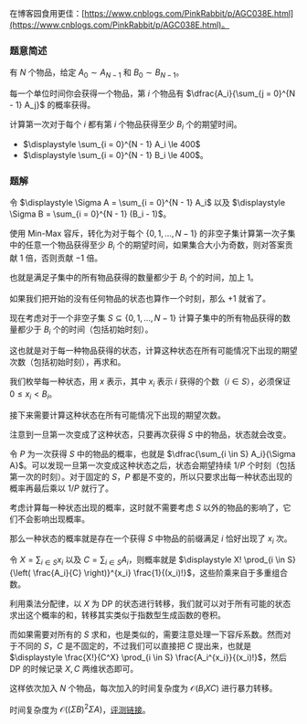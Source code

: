 在博客园食用更佳：[https://www.cnblogs.com/PinkRabbit/p/AGC038E.html](https://www.cnblogs.com/PinkRabbit/p/AGC038E.html)。

### 题意简述

有 $N$ 个物品，给定 $A_0 \sim A_{N - 1}$ 和 $B_0 \sim B_{N - 1}$。

每一个单位时间你会获得一个物品，第 $i$ 个物品有 $\dfrac{A_i}{\sum_{j = 0}^{N - 1} A_j}$ 的概率获得。

计算第一次对于每个 $i$ 都有第 $i$ 个物品获得至少 $B_i$ 个的期望时间。

- $\displaystyle \sum_{i = 0}^{N - 1} A_i \le 400$
- $\displaystyle \sum_{i = 0}^{N - 1} B_i \le 400$。

### 题解

令 $\displaystyle \Sigma A = \sum_{i = 0}^{N - 1} A_i$ 以及 $\displaystyle \Sigma B = \sum_{i = 0}^{N - 1} (B_i - 1)$。

使用 Min-Max 容斥，转化为对于每个 $\{0, 1, \ldots , N - 1\}$ 的非空子集计算第一次子集中的任意一个物品获得至少 $B_i$ 个的期望时间，如果集合大小为奇数，则对答案贡献 $1$ 倍，否则贡献 $-1$ 倍。

也就是满足子集中的所有物品获得的数量都少于 $B_i$ 个的时间，加上 $1$。

如果我们把开始的没有任何物品的状态也算作一个时刻，那么 $+1$ 就省了。

现在考虑对于一个非空子集 $S \subseteq \{0, 1, \ldots , N - 1\}$ 计算子集中的所有物品获得的数量都少于 $B_i$ 个的时间（包括初始时刻）。

这也就是对于每一种物品获得的状态，计算这种状态在所有可能情况下出现的期望次数（包括初始时刻），再求和。

我们枚举每一种状态，用 $x$ 表示，其中 $x_i$ 表示 $i$ 获得的个数（$i \in S$），必须保证 $0 \le x_i < B_i$。

接下来需要计算这种状态在所有可能情况下出现的期望次数。

注意到一旦第一次变成了这种状态，只要再次获得 $S$ 中的物品，状态就会改变。

令 $P$ 为一次获得 $S$ 中的物品的概率，也就是 $\dfrac{\sum_{i \in S} A_i}{\Sigma A}$。可以发现一旦第一次变成这种状态之后，状态会期望持续 $1 / P$ 个时刻（包括第一次的时刻）。对于固定的 $S$，$P$ 都是不变的，所以只要求出每一种状态出现的概率再最后乘以 $1 / P$ 就行了。

考虑计算每一种状态出现的概率，这时就不需要考虑 $S$ 以外的物品的影响了，它们不会影响出现概率。

那么一种状态的概率就是存在一个获得 $S$ 中物品的前缀满足 $i$ 恰好出现了 $x_i$ 次。

令 $\displaystyle X = \sum_{i \in S} x_i$ 以及 $\displaystyle C = \sum_{i \in S} A_i$，则概率就是 $\displaystyle X! \prod_{i \in S} {\left( \frac{A_i}{C} \right)}^{x_i} \frac{1}{(x_i)!}$，这些阶乘来自于多重组合数。

利用乘法分配律，以 $X$ 为 DP 的状态进行转移，我们就可以对于所有可能的状态求出这个概率的和，转移其实类似于指数型生成函数的卷积。

而如果需要对所有的 $S$ 求和，也是类似的，需要注意处理一下容斥系数。然而对于不同的 $S$，$C$ 是不固定的，不过我们可以直接把 $C$ 提出来，也就是 $\displaystyle \frac{X!}{C^X} \prod_{i \in S} \frac{A_i^{x_i}}{(x_i)!}$，然后 DP 的时候记录 $X, C$ 两维状态即可。

这样依次加入 $N$ 个物品，每次加入的时间复杂度为 $\mathcal O (B_i X C)$ 进行暴力转移。

时间复杂度为 $\mathcal O({(\Sigma B)}^2 \Sigma A)$，[评测链接](https://atcoder.jp/contests/agc038/submissions/12873708)。